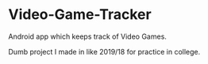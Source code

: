 # Video-Game-Tracker
Android app which keeps track of Video Games.

Dumb project I made in like 2019/18 for practice in college.
